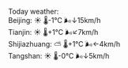 Today weather:  
Beijing: ☀️   🌡️-1°C 🌬️↓15km/h  
Tianjin: ☀️   🌡️+1°C 🌬️↙7km/h  
Shijiazhuang: ⛅️  🌡️+1°C 🌬️←4km/h  
Tangshan: ☀️   🌡️-0°C 🌬️↓5km/h  
